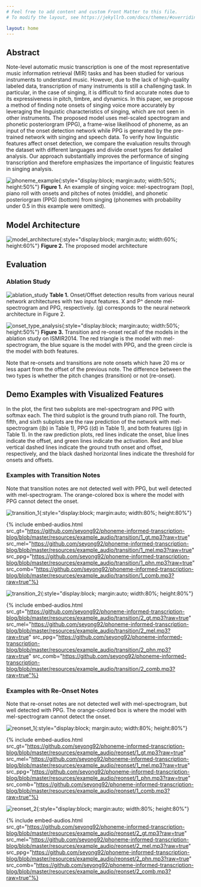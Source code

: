 ```yaml
---
# Feel free to add content and custom Front Matter to this file.
# To modify the layout, see https://jekyllrb.com/docs/themes/#overriding-theme-defaults

layout: home
---
```


## Abstract

Note-level automatic music transcription is one of the most representative music information retrieval (MIR) tasks and has been studied for various instruments to understand music. However, due to the lack of high-quality labeled data, transcription of many instruments is still a challenging task. In particular, in the case of singing, it is difficult to find accurate notes due to its expressiveness in pitch, timbre, and dynamics. In this paper, we propose a method of finding note onsets of singing voice more accurately by leveraging the linguistic characteristics of singing, which are not seen in other instruments. The proposed model uses mel-scaled spectrogram and phonetic posteriorgram (PPG), a frame-wise likelihood of phoneme, as an input of the onset detection network while PPG is generated by the pre-trained network with singing and speech data. To verify how linguistic features affect onset detection, we compare the evaluation results through the dataset with different languages and divide onset types for detailed analysis. Our approach substantially improves the performance of singing transcription and therefore emphasizes the importance of linguistic features in singing analysis.

![phoneme_example](resources/phoneme_example.png){:style="display:block; margin:auto; width:50%; height:50%"}
**Figure 1.** An example of singing voice: mel-spectrogram (top), piano roll with onsets and pitches of notes (middle), and phonetic posteriorgram (PPG) (bottom) from singing (phonemes with probability under 0.5 in this example were omitted).

## Model Architecture

![model_architecture](resources/model_architecture.png){:style="display:block; margin:auto; width:60%; height:60%"}
**Figure 2.** The proposed model architecture

## Evaluation

### Ablation Study

![ablation_study](resources/ablation_study.png)
**Table 1.** Onset/Offset detection results from various neural network architectures with two input features. X and P^ denote mel-spectrogram and PPG, respectively. (g) corresponds to the neural network architecture in Figure 2.

<!-- We conducted an ablation study to see the effect of input features and model architectures. The proposed model shown in Figure 2 corresponds to "Dual CRNNs + one RNN" in (g). We first compare it to a single CRNN model with only one type of features (either mel spectrogram in (a) or PPG in (c)). Considering that the model architecture can affect the performance, we also compared the proposed model to the same "Dual CRNNs + one RNN" but with one type of input features for both inputs (either mel spectrogram in (b) or PPG in (d)). Given the proposed model, we also removed the RNN module in each CRNN branch in (e), and then stacked another RNN module on top of (e) in (f). -->

![onset_type_analysis](resources/onset_type_analysis.png){:style="display:block; margin:auto; width:50%; height:50%"}
**Figure 3.** Transition and re-onset recall of the models in the ablation study on ISMIR2014. The red triangle is the model with mel-spectrogram, the blue square is the model with PPG, and the green circle is the model with both features.

Note that re-onsets and transitions are note onsets which have 20 ms or less apart from the offset of the previous note. The difference between the two types is whether the pitch changes (transition) or not (re-onset).

## Demo Examples with Visualized Features

In the plot, the first two subplots are mel-spectrogram and PPG with softmax each. The third subplot is the ground truth piano roll. The fourth, fifth, and sixth subplots are the raw prediction of the network with mel-spectrogram ((b) in Table 1), PPG ((d) in Table 1), and both features ((g) in Table 1). In the raw prediction plots, red lines indicate the onset, blue lines indicate the offset, and green lines indicate the activation. Red and blue vertical dashed lines indicate the ground truth onset and offset, respectively, and the black dashed horizontal lines indicate the threshold for onsets and offsets.

### Examples with Transition Notes

Note that transition notes are not detected well with PPG, but well detected with mel-spectrogram. The orange-colored box is where the model with PPG cannot detect the onset.

![transition_1](resources/example_plot/transition/1.png){:style="display:block; margin:auto; width:80%; height:80%"}

<!-- Ground truth
{% include embed-audio.html src="https://github.com/seyong92/phoneme-informed-transcription-blog/blob/master/resources/example_audio/transition/1_gt.mp3?raw=true" %}
Model with mel-spectrogram only
{% include embed-audio.html src="https://github.com/seyong92/phoneme-informed-transcription-blog/blob/master/resources/example_audio/transition/1_mel.mp3?raw=true" %}
Model with PPG only
{% include embed-audio.html src="https://github.com/seyong92/phoneme-informed-transcription-blog/blob/master/resources/example_audio/transition/1_phn.mp3?raw=true" %}
Model with both features
{% include embed-audio.html src="https://github.com/seyong92/phoneme-informed-transcription-blog/blob/master/resources/example_audio/transition/1_comb.mp3?raw=true" %} -->

{% include embed-audios.html src_gt="https://github.com/seyong92/phoneme-informed-transcription-blog/blob/master/resources/example_audio/transition/1_gt.mp3?raw=true" src_mel="https://github.com/seyong92/phoneme-informed-transcription-blog/blob/master/resources/example_audio/transition/1_mel.mp3?raw=true" src_ppg="https://github.com/seyong92/phoneme-informed-transcription-blog/blob/master/resources/example_audio/transition/1_phn.mp3?raw=true" src_comb="https://github.com/seyong92/phoneme-informed-transcription-blog/blob/master/resources/example_audio/transition/1_comb.mp3?raw=true"%}

![transition_2](resources/example_plot/transition/2.png){:style="display:block; margin:auto; width:80%; height:80%"}

<!-- Ground truth
{% include embed-audio.html src="https://github.com/seyong92/phoneme-informed-transcription-blog/blob/master/resources/example_audio/transition/2_gt.mp3?raw=true" %}
Model with mel-spectrogram only
{% include embed-audio.html src="https://github.com/seyong92/phoneme-informed-transcription-blog/blob/master/resources/example_audio/transition/2_mel.mp3?raw=true" %}
Model with PPG only
{% include embed-audio.html src="https://github.com/seyong92/phoneme-informed-transcription-blog/blob/master/resources/example_audio/transition/2_phn.mp3?raw=true" %}
Model with both features
{% include embed-audio.html src="https://github.com/seyong92/phoneme-informed-transcription-blog/blob/master/resources/example_audio/transition/2_comb.mp3?raw=true" %} -->

{% include embed-audios.html src_gt="https://github.com/seyong92/phoneme-informed-transcription-blog/blob/master/resources/example_audio/transition/2_gt.mp3?raw=true" src_mel="https://github.com/seyong92/phoneme-informed-transcription-blog/blob/master/resources/example_audio/transition/2_mel.mp3?raw=true" src_ppg="https://github.com/seyong92/phoneme-informed-transcription-blog/blob/master/resources/example_audio/transition/2_phn.mp3?raw=true" src_comb="https://github.com/seyong92/phoneme-informed-transcription-blog/blob/master/resources/example_audio/transition/2_comb.mp3?raw=true"%}

### Examples with Re-Onset Notes

Note that re-onset notes are not detected well with mel-spectrogram, but well detected with PPG. The orange-colored box is where the model with mel-spectrogram cannot detect the onset.

![reonset_1](resources/example_plot/reonset/1.png){:style="display:block; margin:auto; width:80%; height:80%"}

<!-- Ground truth
{% include embed-audio.html src="https://github.com/seyong92/phoneme-informed-transcription-blog/blob/master/resources/example_audio/reonset/1_gt.mp3?raw=true" %}
Model with mel-spectrogram only
{% include embed-audio.html src="https://github.com/seyong92/phoneme-informed-transcription-blog/blob/master/resources/example_audio/reonset/1_mel.mp3?raw=true" %}
Model with PPG only
{% include embed-audio.html src="https://github.com/seyong92/phoneme-informed-transcription-blog/blob/master/resources/example_audio/reonset/1_phn.mp3?raw=true" %}
Model with both features
{% include embed-audio.html src="https://github.com/seyong92/phoneme-informed-transcription-blog/blob/master/resources/example_audio/reonset/1_comb.mp3?raw=true" %} -->

{% include embed-audios.html src_gt="https://github.com/seyong92/phoneme-informed-transcription-blog/blob/master/resources/example_audio/reonset/1_gt.mp3?raw=true" src_mel="https://github.com/seyong92/phoneme-informed-transcription-blog/blob/master/resources/example_audio/reonset/1_mel.mp3?raw=true" src_ppg="https://github.com/seyong92/phoneme-informed-transcription-blog/blob/master/resources/example_audio/reonset/1_phn.mp3?raw=true" src_comb="https://github.com/seyong92/phoneme-informed-transcription-blog/blob/master/resources/example_audio/reonset/1_comb.mp3?raw=true"%}

![reonset_2](resources/example_plot/reonset/2.png){:style="display:block; margin:auto; width:80%; height:80%"}

<!-- Ground truth
{% include embed-audio.html src="https://github.com/seyong92/phoneme-informed-transcription-blog/blob/master/resources/example_audio/reonset/2_gt.mp3?raw=true" %}
Model with mel-spectrogram only
{% include embed-audio.html src="https://github.com/seyong92/phoneme-informed-transcription-blog/blob/master/resources/example_audio/reonset/2_mel.mp3?raw=true" %}
Model with PPG only
{% include embed-audio.html src="https://github.com/seyong92/phoneme-informed-transcription-blog/blob/master/resources/example_audio/reonset/2_phn.mp3?raw=true" %}
Model with both features
{% include embed-audio.html src="https://github.com/seyong92/phoneme-informed-transcription-blog/blob/master/resources/example_audio/reonset/2_comb.mp3?raw=true" %} -->

{% include embed-audios.html src_gt="https://github.com/seyong92/phoneme-informed-transcription-blog/blob/master/resources/example_audio/reonset/2_gt.mp3?raw=true" src_mel="https://github.com/seyong92/phoneme-informed-transcription-blog/blob/master/resources/example_audio/reonset/2_mel.mp3?raw=true" src_ppg="https://github.com/seyong92/phoneme-informed-transcription-blog/blob/master/resources/example_audio/reonset/2_phn.mp3?raw=true" src_comb="https://github.com/seyong92/phoneme-informed-transcription-blog/blob/master/resources/example_audio/reonset/2_comb.mp3?raw=true"%}
